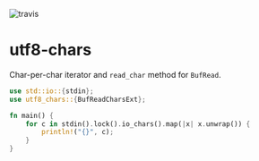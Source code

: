 ![travis](https://travis-ci.org/A1-Triard/utf8-chars.svg?branch=master)

# utf8-chars

Char-per-char iterator and `read_char` method for `BufRead`.

```rust
use std::io::{stdin};
use utf8_chars::{BufReadCharsExt};

fn main() {
    for c in stdin().lock().io_chars().map(|x| x.unwrap()) {
        println!("{}", c);
    }
}
```
